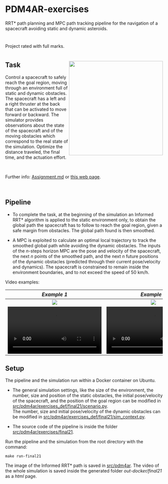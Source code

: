 # PDM4AR-exercises

RRT* path planning and MPC path tracking pipeline for the navigation of a spacecraft avoiding static and dynamic asteroids.

#

Project rated with full marks.

#

<img align="right" height="300" src="https://user-images.githubusercontent.com/79461707/156426758-994f43ea-c6e9-4a83-b154-8af7f89e2051.png"></img>


## Task

Control a spacecraft to safely reach the goal region, moving through an environment full of static and dynamic obstacles. 
The spacecraft has a left and a right thruster at the back that can be activated to move forward or backward.
The simulator provides observations about the state of the spacecraft and of the moving obstacles which correspond to the real state of the simulation.
Optimize the distance traveled, the final time, and the actuation effort.

<br/>

Further info: [Assignment.md](Assignment.md) or [this web page](https://idsc-frazzoli.github.io/PDM4AR-exercises/10-final21).

<br/>

## Pipeline

* To complete the task, at the beginning of the simulation an Informed RRT* algorithm is applied to the static environment only, to obtain the global path the spacecraft has to follow to reach the goal region, given a safe margin from obstacles. The global path found is then smoothed.

* A MPC is exploited to calculate an optimal local trajectory to track the smoothed global path while avoiding the dynamic obstacles. The inputs of the *n*-steps horizon MPC are the pose and velocity of the spacecraft, the next *n* points of the smoothed path, and the next *n* future positions of the dynamic obstacles (predicted through their current pose/velocity and dynamics). The spacecraft is constrained to remain inside the environment boundaries, and to not exceed the speed of 50 km/h.

Video examples:

| *Example 1*  | *Example 2*  |  *Example 3* |
| :----------: | :----------: | :----------: |
| <img src="https://user-images.githubusercontent.com/79461707/156462358-10f9f32b-ded7-4b6a-9c37-c18220617494.png"/> | <img src="https://user-images.githubusercontent.com/79461707/156462386-3d27f2f3-669e-414f-9134-fbc28b89ed49.png"/> | <img src="https://user-images.githubusercontent.com/79461707/156427383-002e8268-8802-4dc0-98d9-16ca6323cd23.png"/>
| <video src="https://user-images.githubusercontent.com/79461707/156427435-a8b6ac57-cb6b-474a-ac07-c4134638f3d9.mp4" /> | <video src="https://user-images.githubusercontent.com/79461707/156427467-4a9a15d0-3d63-4ad9-b38d-01ba06c5f960.mp4" /> | <video src="https://user-images.githubusercontent.com/79461707/156427479-312f6e81-f16a-478d-add3-de01ce2eece4.mp4" /> |

## Setup

The pipeline and the simulation run within a Docker container on Ubuntu.

* The general simulation settings, like the size of the environment, the number, size and position of the static obstacles, the initial pose/velocity of the spacecraft, and the position of the goal region can be modified in [src/pdm4ar/exercises_def/final21/scenario.py](src/pdm4ar/exercises_def/final21/scenario.py).  
 The number, size and initial pose/velocity of the dynamic obstacles can be modified in [src/pdm4ar/exercises_def/final21/sim_context.py](src/pdm4ar/exercises_def/final21/sim_context.py).

* The source code of the pipeline is inside the folder [src/pdm4ar/exercises/final21](src/pdm4ar/exercises/final21).

Run the pipeline and the simulation from the root directory with the command: 

```shell
make run-final21
```

The image of the Informed RRT* path is saved in [src/pdm4ar](src/pdm4ar). The video of the whole simulation is saved inside the generated folder *out-docker/final21* as a *html* page.
